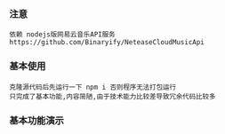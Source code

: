 ### 注意
    依赖 nodejs版网易云音乐API服务 https://github.com/Binaryify/NeteaseCloudMusicApi

### 基本使用
    克隆源代码后先运行一下 npm i 否则程序无法打包运行
    只完成了基本功能,内容简陋,由于技术能力比较差导致冗余代码比较多

### 基本功能演示
    

